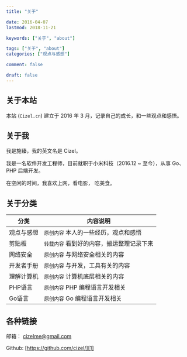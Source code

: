 ```yaml
---
title: "关于"

date: 2016-04-07
lastmod: 2018-11-21

keywords: ["关于", "about"]

tags: ["关于", "about"]
categories: ["观点与感想"]

comment: false

draft: false
---
```


## 关于本站

本站 (`Cizel.cn`) 建立于 2016 年 3 月，记录自己的成长，和一些观点和感悟。

## 关于我

我是施臻，我的英文名是 Cizel。

我是一名软件开发工程师，目前就职于小米科技（2016.12 ~ 至今），从事 Go、PHP 后端开发。

在空闲的时间，我喜欢上网，看电影， 吃美食。

## 关于分类

| 分类 | 内容说明 |
| --- | --- |
| 观点与感想 | `原创内容` 本人的一些经历，观点和感悟 |
| 剪贴板 | `转载内容` 看到好的内容，搬运整理记录下来 |
| 网络安全 | `原创内容` 与网络安全相关的内容 |
| 开发者手册 | `原创内容` 与开发，工具有关的内容 |
| 理解计算机 | `原创内容` 计算机底层相关的内容 | 
| PHP语言 | `原创内容` PHP 编程语言开发相关 |
| Go语言 | `原创内容` Go 编程语言开发相关 |

## 各种链接

邮箱： cizelme@gmail.com

Github: [https://github.com/cizel/][1]

[1]:https://github.com/cizel
